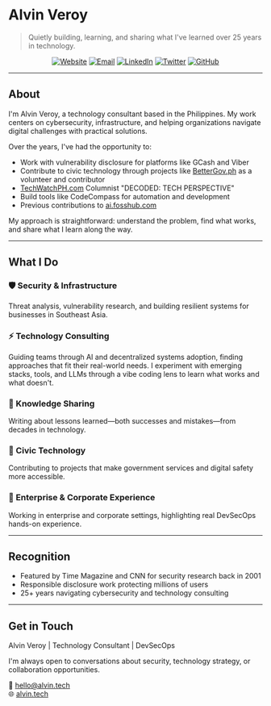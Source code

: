 # Alvin Veroy

> Quietly building, learning, and sharing what I've learned over 25 years in technology.

<div align="center">

[![Website](https://img.shields.io/badge/alvin.tech-gray?style=flat&logo=safari&logoColor=white)](https://alvin.tech)
[![Email](https://img.shields.io/badge/hello@alvin.tech-gray?style=flat&logo=gmail&logoColor=white)](mailto:hello@alvin.tech)
[![LinkedIn](https://img.shields.io/badge/LinkedIn-gray?style=flat&logo=linkedin&logoColor=white)](https://www.linkedin.com/in/alvinveroy/)
[![Twitter](https://img.shields.io/badge/@AlvinVeroy-gray?style=flat&logo=twitter&logoColor=white)](https://twitter.com/AlvinVeroy)
[![GitHub](https://img.shields.io/badge/GitHub-gray?style=flat&logo=github&logoColor=white)](https://github.com/alvinveroy)

</div>

---

## About

I'm Alvin Veroy, a technology consultant based in the Philippines. My work centers on cybersecurity, infrastructure, and helping organizations navigate digital challenges with practical solutions.

Over the years, I've had the opportunity to:

- Work with vulnerability disclosure for platforms like GCash and Viber
- Contribute to civic technology through projects like [BetterGov.ph](https://github.com/bettergovph) as a volunteer and contributor
- [TechWatchPH.com](https://techwatchph.com/) Columnist "DECODED: TECH PERSPECTIVE"
- Build tools like CodeCompass for automation and development
- Previous contributions to [ai.fosshub.com](https://ai.fosshub.com/about-us/)

My approach is straightforward: understand the problem, find what works, and share what I learn along the way.

---

## What I Do

### 🛡️ Security & Infrastructure
Threat analysis, vulnerability research, and building resilient systems for businesses in Southeast Asia.

### ⚡ Technology Consulting  
Guiding teams through AI and decentralized systems adoption, finding approaches that fit their real-world needs. I experiment with emerging stacks, tools, and LLMs through a vibe coding lens to learn what works and what doesn't.

### 💭 Knowledge Sharing
Writing about lessons learned—both successes and mistakes—from decades in technology.

### 🌱 Civic Technology
Contributing to projects that make government services and digital safety more accessible.

### 🏢 Enterprise & Corporate Experience
Working in enterprise and corporate settings, highlighting real DevSecOps hands-on experience.

---

## Recognition

- Featured by Time Magazine and CNN for security research back in 2001
- Responsible disclosure work protecting millions of users
- 25+ years navigating cybersecurity and technology consulting

---

## Get in Touch

Alvin Veroy | Technology Consultant | DevSecOps

I'm always open to conversations about security, technology strategy, or collaboration opportunities.

📧 hello@alvin.tech  
🌐 [alvin.tech](https://alvin.tech)  

